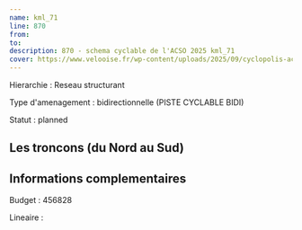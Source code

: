 ```yaml
---
name: kml_71 
line: 870
from: 
to:  
description: 870 - schema cyclable de l'ACSO 2025 kml_71 
cover: https://www.velooise.fr/wp-content/uploads/2025/09/cyclopolis-acso-default.jpg
---
```

Hierarchie : Reseau structurant

Type d'amenagement : bidirectionnelle (PISTE CYCLABLE BIDI)

Statut : planned

## Les troncons (du Nord au Sud)

## Informations complementaires

Budget  : 456828 

Lineaire :

